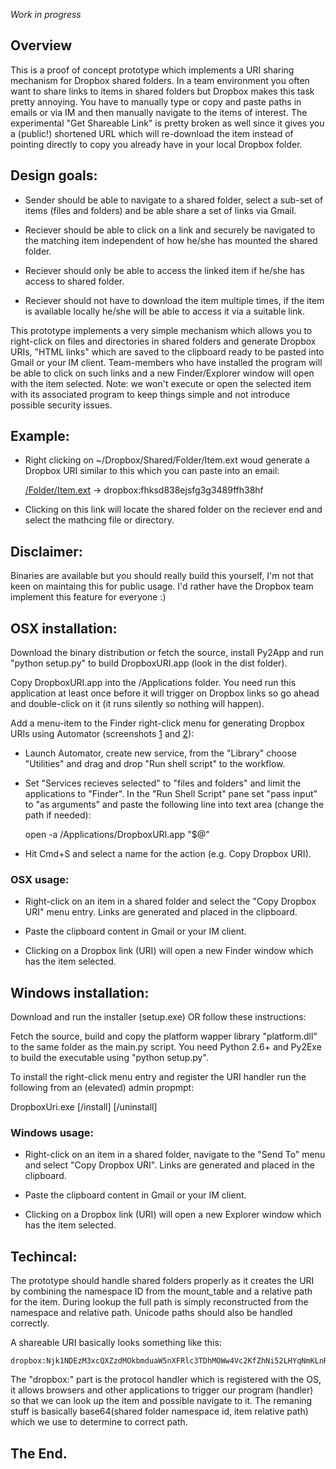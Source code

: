 *Work in progress*

## Overview

This is a proof of concept prototype which implements a URI sharing mechanism
for Dropbox shared folders. In a team environment you often want to share links
to items in shared folders but Dropbox makes this task pretty annoying. You
have to manually type or copy and paste paths in emails or via IM and then
manually navigate to the items of interest. The experimental "Get Shareable
Link" is pretty broken as well since it gives you a (public!) shortened URL
which will re-download the item instead of pointing directly to copy you
already have in your local Dropbox folder.

## Design goals:

  - Sender should be able to navigate to a shared folder, select a sub-set of
    items (files and folders) and be able share a set of links via Gmail.

  - Reciever should be able to click on a link and securely be navigated to the
    matching item independent of how he/she has mounted the shared folder.

  - Reciever should only be able to access the linked item if he/she has access
    to shared folder.

  - Reciever should not have to download the item multiple times, if the item
    is available locally he/she will be able to access it via a suitable link.

This prototype implements a very simple mechanism which allows you to
right-click on files and directories in shared folders and generate Dropbox
URIs, "HTML links" which are saved to the clipboard ready to be pasted into
Gmail or your IM client. Team-members who have installed the program will be
able to click on such links and a new Finder/Explorer window will open with the
item selected. Note: we won't execute or open the selected item with its
associated program to keep things simple and not introduce possible security
issues.

## Example:

  - Right clicking on ~/Dropbox/Shared/Folder/Item.ext woud generate a Dropbox
    URI similar to this which you can paste into an email: 

    [/Folder/Item.ext](#) -> dropbox:fhksd838ejsfg3g3489ffh38hf

  - Clicking on this link will locate the shared folder on the reciever end and
    select the mathcing file or directory.

## Disclaimer:

Binaries are available but you should really build this yourself, I'm not that
keen on maintaing this for public usage. I'd rather have the Dropbox team
implement this feature for everyone :)

## OSX installation:

  Download the binary distribution or fetch the source, install Py2App and run
  "python setup.py" to build DropboxURI.app (look in the dist folder).

  Copy DropboxURI.app into the /Applications folder. You need run this
  application at least once before it will trigger on Dropbox links so go ahead
  and double-click on it (it runs silently so nothing will happen).

  Add a menu-item to the Finder right-click menu for generating Dropbox URIs
  using Automator (screenshots [1][s1] and [2][s2]):

  - Launch Automator, create new service, from the "Library" choose "Utilities" 
    and drag and drop "Run shell script" to the workflow.

  - Set "Services recieves selected" to "files and folders" and limit the
    applications to "Finder". In the "Run Shell Script" pane set "pass input" 
    to "as arguments" and paste the following line into text area (change the 
    path if needed):

      open -a /Applications/DropboxURI.app "$@"

  - Hit Cmd+S and select a name for the action (e.g. Copy Dropbox URI).

### OSX usage:

  - Right-click on an item in a shared folder and select the "Copy Dropbox URI"
    menu entry. Links are generated and placed in the clipboard.

  - Paste the clipboard content in Gmail or your IM client.

  - Clicking on a Dropbox link (URI) will open a new Finder window which has
    the item selected.

## Windows installation:

  Download and run the installer (setup.exe) OR follow these instructions:

  Fetch the source, build and copy the platform wapper library "platform.dll"
  to the same folder as the main.py script. You need Python 2.6+ and Py2Exe to
  build the executable using "python setup.py".

  To install the right-click menu entry and register the URI handler run the
  following from an (elevated) admin propmpt:

  DropboxUri.exe [/install] [/uninstall]

### Windows usage:

  - Right-click on an item in a shared folder, navigate to the "Send To" menu
    and select "Copy Dropbox URI". Links are generated and placed in the
    clipboard.

  - Paste the clipboard content in Gmail or your IM client.

  - Clicking on a Dropbox link (URI) will open a new Explorer window which has
    the item selected.

## Techincal:

The prototype should handle shared folders properly as it creates the URI by
combining the namespace ID from the mount_table and a relative path for the
item. During lookup the full path is simply reconstructed from the namespace
and relative path. Unicode paths should also be handled correctly.

A shareable URI basically looks something like this:

    dropbox:Njk1NDEzM3xcQXZzdMOkbmduaW5nXFRlc3TDhMOWw4Vc2KfZhNi52LHYqNmKLnR4dA

The "dropbox:" part is the protocol handler which is registered with the OS, it
allows browsers and other applications to trigger our program (handler) so that
we can look up the item and possible navigate to it. The remaning stuff is
basically base64(shared folder namespace id, item relative path) which we use
to determine to correct path.

## The End.

[s1]: https://github.com/bkz/dropbox-uri/raw/master/doc/osx1.png
[s2]: https://github.com/bkz/dropbox-uri/raw/master/doc/osx2.png